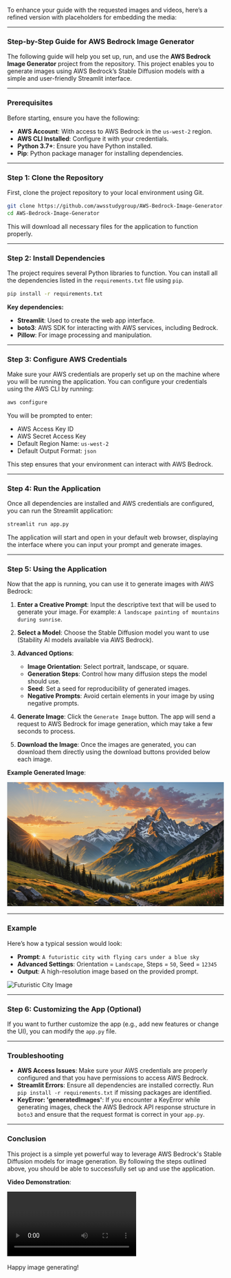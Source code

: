 To enhance your guide with the requested images and videos, here’s a refined version with placeholders for embedding the media:

---

### Step-by-Step Guide for AWS Bedrock Image Generator

The following guide will help you set up, run, and use the **AWS Bedrock Image Generator** project from the repository. This project enables you to generate images using AWS Bedrock’s Stable Diffusion models with a simple and user-friendly Streamlit interface.

---

### Prerequisites

Before starting, ensure you have the following:

- **AWS Account**: With access to AWS Bedrock in the `us-west-2` region.
- **AWS CLI Installed**: Configure it with your credentials.
- **Python 3.7+**: Ensure you have Python installed.
- **Pip**: Python package manager for installing dependencies.

---

### Step 1: Clone the Repository

First, clone the project repository to your local environment using Git.

```bash
git clone https://github.com/awsstudygroup/AWS-Bedrock-Image-Generator.git
cd AWS-Bedrock-Image-Generator
```

This will download all necessary files for the application to function properly.

---

### Step 2: Install Dependencies

The project requires several Python libraries to function. You can install all the dependencies listed in the `requirements.txt` file using `pip`.

```bash
pip install -r requirements.txt
```

**Key dependencies:**

- **Streamlit**: Used to create the web app interface.
- **boto3**: AWS SDK for interacting with AWS services, including Bedrock.
- **Pillow**: For image processing and manipulation.

---

### Step 3: Configure AWS Credentials

Make sure your AWS credentials are properly set up on the machine where you will be running the application. You can configure your credentials using the AWS CLI by running:

```bash
aws configure
```

You will be prompted to enter:

- AWS Access Key ID
- AWS Secret Access Key
- Default Region Name: `us-west-2`
- Default Output Format: `json`

This step ensures that your environment can interact with AWS Bedrock.

---

### Step 4: Run the Application

Once all dependencies are installed and AWS credentials are configured, you can run the Streamlit application:

```bash
streamlit run app.py
```

The application will start and open in your default web browser, displaying the interface where you can input your prompt and generate images.

---

### Step 5: Using the Application

Now that the app is running, you can use it to generate images with AWS Bedrock:

1. **Enter a Creative Prompt**: Input the descriptive text that will be used to generate your image. For example: `A landscape painting of mountains during sunrise`.
   
2. **Select a Model**: Choose the Stable Diffusion model you want to use (Stability AI models available via AWS Bedrock).
   
3. **Advanced Options**:
    - **Image Orientation**: Select portrait, landscape, or square.
    - **Generation Steps**: Control how many diffusion steps the model should use.
    - **Seed**: Set a seed for reproducibility of generated images.
    - **Negative Prompts**: Avoid certain elements in your image by using negative prompts.

4. **Generate Image**: Click the `Generate Image` button. The app will send a request to AWS Bedrock for image generation, which may take a few seconds to process.

5. **Download the Image**: Once the images are generated, you can download them directly using the download buttons provided below each image.

**Example Generated Image**:

![Generated Image](./images/generated_image_1.png)

---

### Example

Here’s how a typical session would look:

- **Prompt**: `A futuristic city with flying cars under a blue sky`
- **Advanced Settings**: Orientation = `Landscape`, Steps = `50`, Seed = `12345`
- **Output**: A high-resolution image based on the provided prompt.

![Futuristic City Image](./images/generated_image_2.png)

---

### Step 6: Customizing the App (Optional)

If you want to further customize the app (e.g., add new features or change the UI), you can modify the `app.py` file.

---

### Troubleshooting

- **AWS Access Issues**: Make sure your AWS credentials are properly configured and that you have permissions to access AWS Bedrock.
- **Streamlit Errors**: Ensure all dependencies are installed correctly. Run `pip install -r requirements.txt` if missing packages are identified.
- **KeyError: 'generatedImages'**: If you encounter a KeyError while generating images, check the AWS Bedrock API response structure in `boto3` and ensure that the request format is correct in your `app.py`.

---

### Conclusion

This project is a simple yet powerful way to leverage AWS Bedrock's Stable Diffusion models for image generation. By following the steps outlined above, you should be able to successfully set up and use the application.

**Video Demonstration**:

![AWS Bedrock Demo Video](./videos//bedrock-generative-images.mp4)

Happy image generating!

